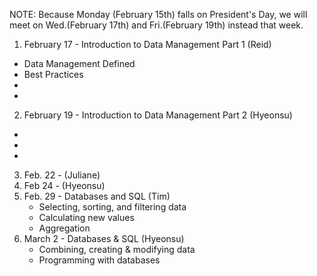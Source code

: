 NOTE: Because Monday (February 15th) falls on President's Day, we will meet on Wed.(February 17th) and Fri.(February 19th) instead that week. 

1. February 17 - Introduction to Data Management Part 1 (Reid)
  - Data Management Defined
  - Best Practices
  - 
  - 

2. February 19  - Introduction to Data Management Part 2 (Hyeonsu)
  - 
  - 
  -
3. Feb. 22 - (Juliane)
4. Feb 24 -  (Hyeonsu)
5. Feb. 29 - Databases and SQL (Tim)
    - Selecting, sorting, and filtering data
    - Calculating new values
    - Aggregation 
6. March 2 - Databases & SQL (Hyeonsu)
    - Combining, creating & modifying data 
    - Programming with databases 